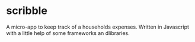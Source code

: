 # scribble

A micro-app to keep track of a households expenses. Written in Javascript with a little help of some frameworks an dlibraries.


